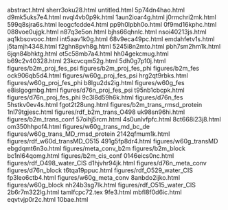 abstract.html
sherr3oku28.html
untitled.html
5p74dn4hao.html
d9mk5uks7e4.html
nvql4vb0p9k.html
1aun2ioar4g.html
j0rmchri2mk.html
599q8sjra6s.html
leogcfcdde4.html
pp9h0lpbh0o.html
0f9md16kphc.html
088voe0ujgk.html
n87q3e5on.html
bjhs66qhnlc.html
nsoi40213js.html
aq1kbsovooc.html
int5aav1k0g.html
68v9eca49pc.html
emdahfetv1s.html
j5tamjh4348.html
f2ghn8pvh8g.html
5245i8n2mto.html
pbh7sm2hm1k.html
6jqn84bhktg.html
ot5c58mb7a4.html
hh04gekcmug.html
b69c2v40328.html
23kcvcqm52g.html
5dh0g7p10j.html
figures/b2m_proj_fes_psi
figures/b2m_proj_fes_phi
figures/b2m_fes
ock906qb5d4.html
figures/w60g_proj_fes_psi
hrg2qt9rbks.html
figures/w60g_proj_fes_phi
b8lgu2ds2ig.html
figures/w60g_fes
e8islgogmbg.html
figures/d76n_proj_fes_psi
t95nb1cbcpk.html
figures/d76n_proj_fes_phi
9c3l8d59h6k.html
figures/d76n_fes
5hstkv0ev4s.html
fgot2t28ung.html
figures/b2m_trans_rmsd_protein
1nl79tgjesc.html
figures/rdf_b2m_trans_O498
uk98sn96hi.html
figures/b2m_trans_conf
57oihj5rcm.html
4s0unlvfpfc.html
8ct668i23j8.html
om350hhpof4.html
figures/w60g_trans_md_bc_de
figures/w60g_trans_MD_rmsd_protein
2142qfmum1k.html
figures/rdf_w60d_transMD_O515
491g5fp8dr4.html
figures/w60g_transMD
ebgdqmt6n3o.html
figures/meta_conv_b2m
figures/b2m_block
bc1nl64qomg.html
figures/b2m_cis_conf
0146eics0nc.html
figures/rdf_O498_water_CIS
d1hjvhr94jk.html
figures/d76n_meta_conv
figures/d76n_block
t6tqa19ppuc.html
figures/rdf_O529_water_CIS
fp3leo6ctb4.html
figures/w60g_meta_conv
8anbdo2ijko.html
figures/w60g_block
nh24b3sg7lk.html
figures/rdf_O515_water_CIS
2b6r7m322lg.html
tamlfcpc72.tex
9fe3.html
mbfl8f0d6ic.html
eqvtvjp0r2c.html
10bae.html